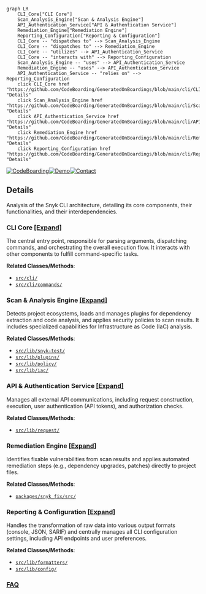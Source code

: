 ```mermaid
graph LR
    CLI_Core["CLI Core"]
    Scan_Analysis_Engine["Scan & Analysis Engine"]
    API_Authentication_Service["API & Authentication Service"]
    Remediation_Engine["Remediation Engine"]
    Reporting_Configuration["Reporting & Configuration"]
    CLI_Core -- "dispatches to" --> Scan_Analysis_Engine
    CLI_Core -- "dispatches to" --> Remediation_Engine
    CLI_Core -- "utilizes" --> API_Authentication_Service
    CLI_Core -- "interacts with" --> Reporting_Configuration
    Scan_Analysis_Engine -- "uses" --> API_Authentication_Service
    Remediation_Engine -- "uses" --> API_Authentication_Service
    API_Authentication_Service -- "relies on" --> Reporting_Configuration
    click CLI_Core href "https://github.com/CodeBoarding/GeneratedOnBoardings/blob/main/cli/CLI_Core.md" "Details"
    click Scan_Analysis_Engine href "https://github.com/CodeBoarding/GeneratedOnBoardings/blob/main/cli/Scan_Analysis_Engine.md" "Details"
    click API_Authentication_Service href "https://github.com/CodeBoarding/GeneratedOnBoardings/blob/main/cli/API_Authentication_Service.md" "Details"
    click Remediation_Engine href "https://github.com/CodeBoarding/GeneratedOnBoardings/blob/main/cli/Remediation_Engine.md" "Details"
    click Reporting_Configuration href "https://github.com/CodeBoarding/GeneratedOnBoardings/blob/main/cli/Reporting_Configuration.md" "Details"
```

[![CodeBoarding](https://img.shields.io/badge/Generated%20by-CodeBoarding-9cf?style=flat-square)](https://github.com/CodeBoarding/GeneratedOnBoardings)[![Demo](https://img.shields.io/badge/Try%20our-Demo-blue?style=flat-square)](https://www.codeboarding.org/demo)[![Contact](https://img.shields.io/badge/Contact%20us%20-%20contact@codeboarding.org-lightgrey?style=flat-square)](mailto:contact@codeboarding.org)

## Details

Analysis of the Snyk CLI architecture, detailing its core components, their functionalities, and their interdependencies.

### CLI Core [[Expand]](./CLI_Core.md)
The central entry point, responsible for parsing arguments, dispatching commands, and orchestrating the overall execution flow. It interacts with other components to fulfill command-specific tasks.


**Related Classes/Methods**:

- <a href="https://github.com/snyk/cli/blob/main/src/cli/" target="_blank" rel="noopener noreferrer">`src/cli/`</a>
- <a href="https://github.com/snyk/cli/blob/main/src/cli/commands/" target="_blank" rel="noopener noreferrer">`src/cli/commands/`</a>


### Scan & Analysis Engine [[Expand]](./Scan_Analysis_Engine.md)
Detects project ecosystems, loads and manages plugins for dependency extraction and code analysis, and applies security policies to scan results. It includes specialized capabilities for Infrastructure as Code (IaC) analysis.


**Related Classes/Methods**:

- <a href="https://github.com/snyk/cli/blob/main/src/lib/snyk-test/" target="_blank" rel="noopener noreferrer">`src/lib/snyk-test/`</a>
- <a href="https://github.com/snyk/cli/blob/main/src/lib/plugins/" target="_blank" rel="noopener noreferrer">`src/lib/plugins/`</a>
- <a href="https://github.com/snyk/cli/blob/main/src/lib/policy/" target="_blank" rel="noopener noreferrer">`src/lib/policy/`</a>
- <a href="https://github.com/snyk/cli/blob/main/src/lib/iac/" target="_blank" rel="noopener noreferrer">`src/lib/iac/`</a>


### API & Authentication Service [[Expand]](./API_Authentication_Service.md)
Manages all external API communications, including request construction, execution, user authentication (API tokens), and authorization checks.


**Related Classes/Methods**:

- <a href="https://github.com/snyk/cli/blob/main/src/lib/request/" target="_blank" rel="noopener noreferrer">`src/lib/request/`</a>


### Remediation Engine [[Expand]](./Remediation_Engine.md)
Identifies fixable vulnerabilities from scan results and applies automated remediation steps (e.g., dependency upgrades, patches) directly to project files.


**Related Classes/Methods**:

- <a href="https://github.com/snyk/cli/blob/main/packages/snyk_fix/src/" target="_blank" rel="noopener noreferrer">`packages/snyk_fix/src/`</a>


### Reporting & Configuration [[Expand]](./Reporting_Configuration.md)
Handles the transformation of raw data into various output formats (console, JSON, SARIF) and centrally manages all CLI configuration settings, including API endpoints and user preferences.


**Related Classes/Methods**:

- <a href="https://github.com/snyk/cli/blob/main/src/lib/formatters/" target="_blank" rel="noopener noreferrer">`src/lib/formatters/`</a>
- <a href="https://github.com/snyk/cli/blob/main/src/lib/config/" target="_blank" rel="noopener noreferrer">`src/lib/config/`</a>




### [FAQ](https://github.com/CodeBoarding/GeneratedOnBoardings/tree/main?tab=readme-ov-file#faq)